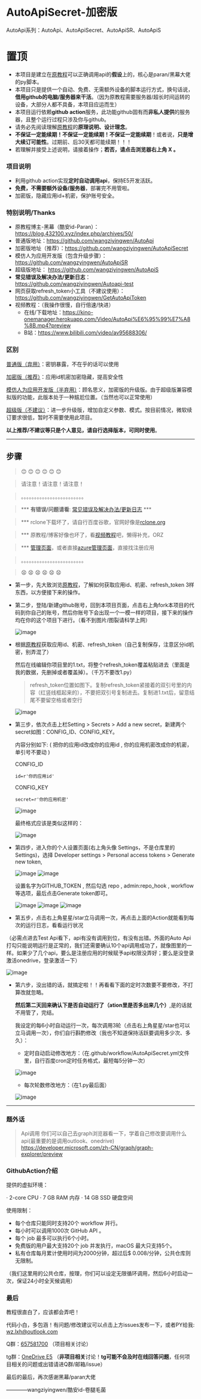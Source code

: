 # AutoApiSecret-加密版
AutoApi系列：AutoApi、AutoApiSecret、AutoApiSR、AutoApiS

# 置顶 #
* 本项目是建立在[原教程](https://blog.432100.xyz/index.php/archives/50/)可以正确调用api的**假设**上的，核心是paran/黑幕大佬的py脚本。
* 本项目只是提供一个自动、免费、无需额外设备的脚本运行方式，换句话说，**借用github的电脑/服务器来干活**。（因为原教程需要服务器/超长时间运转的设备，大部分人都不具备，本项目应运而生）
* 本项目运行依赖**github action**服务，此功能github固有而**非私人提供**的服务器，且整个运行过程只涉及你与github。
* 请务必先阅读理解[原教程](https://blog.432100.xyz/index.php/archives/50/)的**原理说明、设计理念**。
* **不保证一定能续期！不保证一定能续期！不保证一定能续期**！或者说，**只是增大续订可能性**。过期前、后30天都可能续期！！！
* 若理解并接受上述说明，请接着操作；**若否，请点击浏览器右上角 X 。**

### 项目说明 ###
* 利用github action实现**定时自动调用api**，保持E5开发活跃。
* **免费，不需要额外设备/服务器**，部署完不用管啦。
* 加密版，隐藏应用id+机密，保护账号安全。

### 特别说明/Thanks ###
* 原教程博主-黑幕（酷安id-Paran）：https://blog.432100.xyz/index.php/archives/50/
* 普通版地址：https://github.com/wangziyingwen/AutoApi
* 加密版地址（推荐）：https://github.com/wangziyingwen/AutoApiSecret
* 模仿人为应用开发版（包含升级步骤）：https://github.com/wangzyingwen/AutoApiSR
* 超级版地址： https://github.com/wangziyingwen/AutoApiS
* **常见错误及解决办法/更新日志**：https://github.com/wangziyingwen/Autoapi-test
* 网页获取refresh_token小工具（不建议使用）：https://github.com/wangziyingwen/GetAutoApiToken
* 视频教程：（我操作很慢，自行倍速/快进）
   * 在线/下载地址：https://kino-onemanager.herokuapp.com/Video/AutoApi%E6%95%99%E7%A8%8B.mp4?preview
   * B站：https://www.bilibili.com/video/av95688306/

           

### 区别 ###
   [普通版（弃用）](https://github.com/wangziyingwen/AutoApi)：密钥暴露，不在乎的话可以使用
   
   [加密版（推荐）](https://github.com/wangziyingwen/AutoApiSecret)：应用id机密加密隐藏，提高安全性

   [模仿人为应用开发版（半弃用）](https://github.com/wangziyingwen/AutoApiSR)：顾名思义，加密版的升级版。由于超级版兼容模拟版的功能，此版本处于一种尴尬位置。（当然也可以正常使用）
   
   [超级版（不建议）](https://github.com/wangziyingwen/AutoApiS)：进一步升级版，增加自定义参数、模式。按目前情况，微软续订要求很低，暂时不需要使用此项目。
   
   **以上推荐/不建议等只是个人意见，请自行选择版本，可同时使用**。

--------------------------------------------------------------

## 步骤 ##  

   >:blush: :blush: :blush: :blush: :blush: :blush: 
   
   >请注意！请注意！请注意！
   
   >。。。。。。。。。。。。。。。。。。。。。。。。
   
   >*** **有错误/问题请看**:    [常见错误及解决办法/更新日志](https://github.com/wangziyingwen/Autoapi-test) ***  
   
   >*** rclone下载坏了，请自行百度谷歌，官网好像是[rclone.org](rclone.org)
   
   >*** 原教程/博客好像也坏了，看[视频教程](https://www.bilibili.com/video/av95688306/)吧，懒得补充，ORZ
   
   >*** [管理页面](https://portal.azure.com/)，或者直接[azure管理页面](add
)，直接找注册应用
   
   >。。。。。。。。。。。。。。。。。。。。。。。。
   
   >:anguished: :anguished: :anguished: :anguished: :anguished: :anguished:  
  
* 第一步，先大致浏览[原教程](https://blog.432100.xyz/index.php/archives/50/)，了解如何获取应用id、机密、refresh_token 3样东西，以方便接下来的操作。

* 第二步，登陆/新建github账号，回到本项目页面，点击右上角fork本项目的代码到你自己的账号，然后你账号下会出现一个一模一样的项目，接下来的操作均在你的这个项目下进行。（看不到图片/图裂请科学上网）

  ![image](https://github.com/wangziyingwen/ImageHosting/blob/master/AutoApi/fork.png)
  
* 根据[原教程](https://blog.432100.xyz/index.php/archives/50/)获取应用id、机密、refresh_token（自己复制保存，注意区分id机密，别弄混了）
   
  然后在线编辑你项目里的1.txt，将整个refresh_token覆盖粘贴进去（里面是我的数据，先删掉或者覆盖掉）。（千万不要改1.py）
  
    > refresh_token位置如图下。复制refresh_token紧接着的双引号里的内容（红竖线框起来的），不要把双引号复制进去。复制进1.txt后，留意结尾不要留空格或者空行
     
    ![image](https://github.com/wangziyingwen/ImageHosting/blob/master/AutoApi/token地方.png)
  
* 第三步，依次点击上栏Setting > Secrets > Add a new secret，新建两个secret如图：CONFIG_ID、CONFIG_KEY。

  内容分别如下: ( 把你的应用id改成你的应用id , 你的应用机密改成你的机密，单引号不要动 )
  
  CONFIG_ID
  ```shell
  id=r'你的应用id'
  ```
  CONFIG_KEY
  ```shell
  secret=r'你的应用机密'
  ```
  ![image](https://github.com/wangziyingwen/ImageHosting/blob/master/AutoApi/机密.png)
  
  最终格式应该是类似这样的：
  
  ![image](https://github.com/wangziyingwen/ImageHosting/blob/master/AutoApi/格式.png)
  
* 第四步，进入你的个人设置页面(右上角头像 Settings，不是仓库里的 Settings)，选择 Developer settings > Personal access tokens > Generate new token,

  ![image](https://github.com/wangziyingwen/ImageHosting/blob/master/AutoApi/Settings.png)
  ![image](https://github.com/wangziyingwen/ImageHosting/blob/master/AutoApi/token.png)

  设置名字为GITHUB_TOKEN , 然后勾选 repo , admin:repo_hook , workflow 等选项，最后点击Generate token即可。
  
  ![image](https://github.com/wangziyingwen/ImageHosting/blob/master/AutoApi/repo.png)
  ![image](https://github.com/wangziyingwen/ImageHosting/blob/master/AutoApi/adminrepo.png)
  ![image](https://github.com/wangziyingwen/ImageHosting/blob/master/AutoApi/workflow.png)
  
* 第五步，点击右上角星星/star立马调用一次，再点击上面的Action就能看到每次的运行日志，看看运行状况

（必需点进去Test Api看下，api有没有调用到位，有没有出错。外面的Auto Api打勾只能说明运行是正常的，我们还需要确认10个api调用成功了，就像图里的一样。如果少了几个api，要么是注册应用的时候赋予api权限没弄好；要么是没登录激活onedrive，登录激活一下）

  ![image](https://github.com/wangziyingwen/ImageHosting/blob/master/AutoApi/日志.png)

* 第六步，没出错的话，就搞定啦！！再看看下面的定时次数要不要修改，不打算改就忽略。

  **然后第二天回来确认下是否自动运行了（ation里是否多出来几个）**,是的话就不用管了，完结。
  
  我设定的每6小时自动运行一次，每次调用3轮（点击右上角星星/star也可以立马调用一次），你们自行斟酌修改（我也不知道保持活跃要调用多少次、多久）：

  * 定时自动启动修改地方：（在.github/workflow/AutoApiSecret.yml文件里，自行百度cron定时任务格式，最短每5分钟一次）
   
  ![image](https://github.com/wangziyingwen/ImageHosting/blob/master/AutoApi/定时.png)
   
  * 每次轮数修改地方：（在1.py最后面）
   
  ![image](https://github.com/wangziyingwen/ImageHosting/blob/master/AutoApi/次数.png)
  
------------------------------------------------------------
### 题外话 ###
> Api调用
  你们可以自己去graph浏览器看一下，学着自己修改要调用什么api(最重要的是调用outlook、onedrive)
  https://developer.microsoft.com/zh-CN/graph/graph-explorer/preview

### GithubAction介绍 ###
提供的虚拟环境：

· 2-core CPU
· 7 GB RAM 内存
· 14 GB SSD 硬盘空间

使用限制：
* 每个仓库只能同时支持20个 workflow 并行。
* 每小时可以调用1000次 GitHub API 。
* 每个 job 最多可以执行6个小时。
* 免费版的用户最大支持20个 job 并发执行，macOS 最大只支持5个。
* 私有仓库每月累计使用时间为2000分钟，超过后$ 0.008/分钟，公共仓库则无限制。

（我们这里用的公共仓库，按理，你们可以设定无限循环调用，然后6小时启动一次，保证24小时全天候调用）

### 最后 ###
  教程很直白了，应该都会弄吧！
  
  代码小白，多包涵！有问题/修改建议可以点击上方issues发布一下，或者PY给我:
  wz.lxh@outlook.com
  
  Q群：[657581700](https://jq.qq.com/?_wv=1027&k=5FQJbWmV)  （项目相关讨论）
  
  tg群：[OneDrive E5](https://t.me/joinchat/OLlK9RsbBlmTYOJS_BU4Mg)   （**非项目相关**讨论！**tg可能不会及时在线回答问题**，任何项目相关的问题或出错请进Q群/邮箱/issue）
  

  
  最后的最后，再次感谢黑幕/paran大佬
  
  ————wangziyingwen/酷安id-卷腿毛菌
